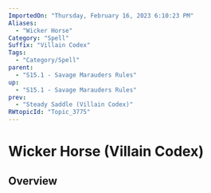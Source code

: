 ```yaml
---
ImportedOn: "Thursday, February 16, 2023 6:10:23 PM"
Aliases:
  - "Wicker Horse"
Category: "Spell"
Suffix: "Villain Codex"
Tags:
  - "Category/Spell"
parent:
  - "S15.1 - Savage Marauders Rules"
up:
  - "S15.1 - Savage Marauders Rules"
prev:
  - "Steady Saddle (Villain Codex)"
RWtopicId: "Topic_3775"
---
```

# Wicker Horse (Villain Codex)
## Overview
